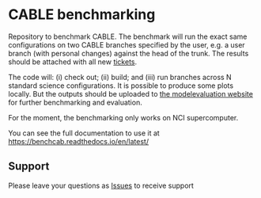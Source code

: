 # CABLE benchmarking

Repository to benchmark CABLE. The benchmark will run the exact same configurations on two CABLE branches specified by the user, e.g. a user branch (with personal changes) against the head of the trunk. The results should be attached with all new [tickets](https://trac.nci.org.au/trac/cable/report/1).

The code will: (i) check out; (ii) build; and (iii) run branches across N standard science configurations. It is possible to produce some plots locally. But the outputs should be uploaded to [the modelevaluation website](https://modelevaluation.org/) for further benchmarking and evaluation.

For the moment, the benchmarking only works on NCI supercomputer.

You can see the full documentation to use it at https://benchcab.readthedocs.io/en/latest/

## Support
Please leave your questions as [Issues](https://github.com/CABLE-LSM/benchcab/issues) to receive support
